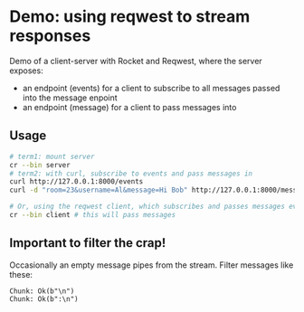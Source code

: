 # Demo: using reqwest to stream responses 
Demo of a client-server with Rocket and Reqwest, where the server exposes:
- an endpoint (events) for a client to subscribe to all messages passed into the message enpoint
- an endpoint (message) for a client to pass messages into

## Usage
```sh
# term1: mount server
cr --bin server
# term2: with curl, subscribe to events and pass messages in
curl http://127.0.0.1:8000/events 
curl -d "room=23&username=Al&message=Hi Bob" http://127.0.0.1:8000/message

# Or, using the reqwest client, which subscribes and passes messages every 5 seconds.
cr --bin client # this will pass messages
```
## Important to filter the crap!
Occasionally an empty message pipes from the stream. Filter messages like these:
```
Chunk: Ok(b"\n")
Chunk: Ok(b":\n")
```